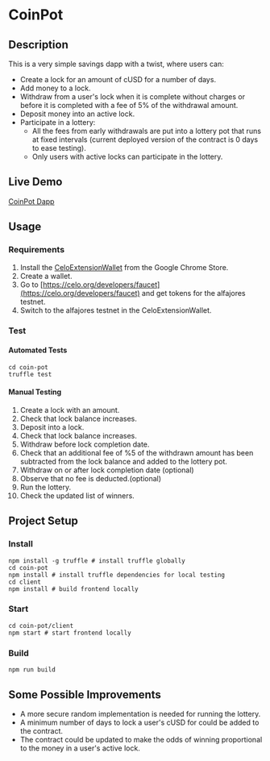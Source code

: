 # **CoinPot**

## **Description**

This is a very simple savings dapp with a twist, where users can:

- Create a lock for an amount of cUSD for a number of days.
- Add money to a lock.
- Withdraw from a user's lock when it is complete without charges or before it is completed with a fee of 5% of the withdrawal amount.
- Deposit money into an active lock.
- Participate in a lottery:
  - All the fees from early withdrawals are put into a lottery pot that runs at fixed intervals (current deployed version of the contract is 0 days to ease testing).
  - Only users with active locks can participate in the lottery.

## **Live Demo**

[CoinPot Dapp](https://rinwaowuogba.github.io/coin-pot/)

## **Usage**

### **Requirements**

1. Install the [CeloExtensionWallet](https://chrome.google.com/webstore/detail/celoextensionwallet/kkilomkmpmkbdnfelcpgckmpcaemjcdh?hl=en) from the Google Chrome Store.
2. Create a wallet.
3. Go to [https://celo.org/developers/faucet](https://celo.org/developers/faucet) and get tokens for the alfajores testnet.
4. Switch to the alfajores testnet in the CeloExtensionWallet.

### **Test**

#### **Automated Tests**

```
cd coin-pot
truffle test
```

#### **Manual Testing**

1. Create a lock with an amount.
2. Check that lock balance increases.
3. Deposit into a lock.
4. Check that lock balance increases.
5. Withdraw before lock completion date.
6. Check that an additional fee of %5 of the withdrawn amount has been subtracted from the lock balance and added to the lottery pot.
7. Withdraw on or after lock completion date (optional)
8. Observe that no fee is deducted.(optional)
9. Run the lottery.
10. Check the updated list of winners.

## **Project Setup**

### Install

```
npm install -g truffle # install truffle globally
cd coin-pot
npm install # install truffle dependencies for local testing
cd client
npm install # build frontend locally
```

### Start

```
cd coin-pot/client
npm start # start frontend locally
```

### Build

```
npm run build
```

## **Some Possible Improvements**

- A more secure random implementation is needed for running the lottery.
- A minimum number of days to lock a user's cUSD for could be added to the contract.
- The contract could be updated to make the odds of winning proportional to the money in a user's active lock.
